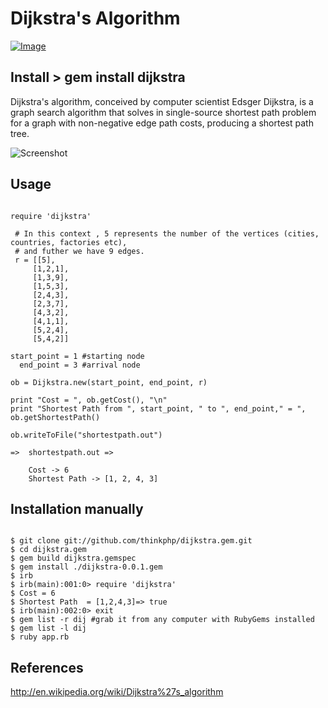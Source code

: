 # Dijkstra's Algorithm 

[ ![Image](https://badge.fury.io/rb/dijkstra.svg "Image title") ](https://rubygems.org/gems/dijkstra "Badge")

## Install > gem install dijkstra 

Dijkstra's algorithm, conceived by computer scientist Edsger Dijkstra, is a graph search algorithm that solves in single-source
shortest path problem for a graph with non-negative edge path costs, producing a shortest path tree. 

![Screenshot](http://farm6.staticflickr.com/5572/15142640541_6ea1eb3d48.jpg)

## Usage

```

require 'dijkstra'

 # In this context , 5 represents the number of the vertices (cities, countries, factories etc), 
 # and futher we have 9 edges.
 r = [[5],
     [1,2,1],
     [1,3,9],
     [1,5,3],
     [2,4,3],
     [2,3,7],
     [4,3,2],
     [4,1,1],
     [5,2,4],
     [5,4,2]]

start_point = 1 #starting node
  end_point = 3 #arrival node

ob = Dijkstra.new(start_point, end_point, r)

print "Cost = ", ob.getCost(), "\n"
print "Shortest Path from ", start_point, " to ", end_point," = ", ob.getShortestPath()

ob.writeToFile("shortestpath.out")

=>  shortestpath.out =>

    Cost -> 6
    Shortest Path -> [1, 2, 4, 3]

```

## Installation manually

```

$ git clone git://github.com/thinkphp/dijkstra.gem.git
$ cd dijkstra.gem
$ gem build dijkstra.gemspec
$ gem install ./dijkstra-0.0.1.gem
$ irb
$ irb(main):001:0> require 'dijkstra'
$ Cost = 6
$ Shortest Path  = [1,2,4,3]=> true
$ irb(main):002:0> exit
$ gem list -r dij #grab it from any computer with RubyGems installed
$ gem list -l dij
$ ruby app.rb

```

## References

  http://en.wikipedia.org/wiki/Dijkstra%27s_algorithm
